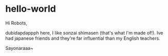 # hello-world

Hi Robots,

dubidapdappph here, I like sonzai shimasen (that's what I'm made of!).
Ive had japanese friends and they're far influential than my English teachers.

Sayonaraaa~
